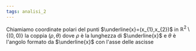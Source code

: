 ```yaml
---
tags: analisi_2
---
```

Chiamiamo coordinate polari del punti $\underline{x}=(x_{1},x_{2})$ in $\mathbb{R}^{2}\setminus \{ (0,0) \}$ la coppia $(\rho,\theta)$ dove $\rho$ è la lunghezza di $\underline{x}$ e $\theta$ è l'angolo formato da $\underline{x}$ con l'asse delle ascisse